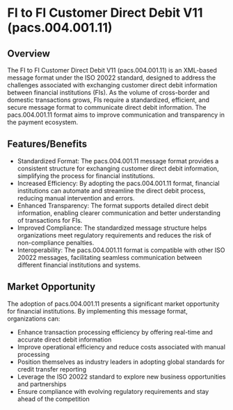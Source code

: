 # FI to FI Customer Direct Debit V11 (pacs.004.001.11)

## Overview

The FI to FI Customer Direct Debit V11 (pacs.004.001.11) is an XML-based message format under the ISO 20022 standard, designed to address the challenges associated with exchanging customer direct debit information between financial institutions (FIs). As the volume of cross-border and domestic transactions grows, FIs require a standardized, efficient, and secure message format to communicate direct debit information. The pacs.004.001.11 format aims to improve communication and transparency in the payment ecosystem.

## Features/Benefits

- Standardized Format: The pacs.004.001.11 message format provides a consistent structure for exchanging customer direct debit information, simplifying the process for financial institutions.
- Increased Efficiency: By adopting the pacs.004.001.11 format, financial institutions can automate and streamline the direct debit process, reducing manual intervention and errors.
- Enhanced Transparency: The format supports detailed direct debit information, enabling clearer communication and better understanding of transactions for FIs.
- Improved Compliance: The standardized message structure helps organizations meet regulatory requirements and reduces the risk of non-compliance penalties.
- Interoperability: The pacs.004.001.11 format is compatible with other ISO 20022 messages, facilitating seamless communication between different financial institutions and systems.

## Market Opportunity

The adoption of pacs.004.001.11 presents a significant market opportunity for financial institutions. By implementing this message format, organizations can:

- Enhance transaction processing efficiency by offering real-time and accurate direct debit information
- Improve operational efficiency and reduce costs associated with manual processing
- Position themselves as industry leaders in adopting global standards for credit transfer reporting
- Leverage the ISO 20022 standard to explore new business opportunities and partnerships
- Ensure compliance with evolving regulatory requirements and stay ahead of the competition
